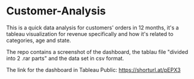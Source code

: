 # Customer-Analysis

This is a quick data analysis for customers' orders in 12 months, it's a tableau visualization for revenue specifically and how it's related to categories, age and state.

The repo contains a screenshot of the dashboard, the tablau file "divided into 2 .rar parts" and the data set in csv format.

The link for the dashboard in Tableau Public: https://shorturl.at/pEPX3

